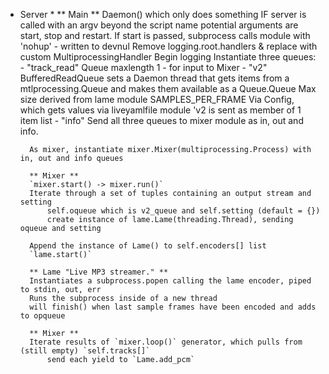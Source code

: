 * Server *
    ** Main **
        Daemon() which only does something IF server is called with an argv beyond the script name
                potential arguments are start, stop and restart. 
                If start is passed, subprocess calls module with 'nohup' - written to devnul
        Remove logging.root.handlers & replace with custom MultiprocessingHandler
        Begin logging
        Instantiate three queues:
            - "track_read" Queue maxlength 1 - for input to Mixer
            - "v2" BufferedReadQueue sets a Daemon thread that gets items from a mtlprocessing.Queue
                    and makes them available as a Queue.Queue
                    Max size derived from lame module SAMPLES_PER_FRAME
                    Via Config, which gets values via liveyamlfile module
                    'v2 is sent as member of 1 item list
            - "info" 
        Send all three queues to mixer module as in, out and info.
        
        As mixer, instantiate mixer.Mixer(multiprocessing.Process) with in, out and info queues
        
        ** Mixer **
        `mixer.start() -> mixer.run()`
        Iterate through a set of tuples containing an output stream and setting 
            self.oqueue which is v2_queue and self.setting (default = {})
            create instance of lame.Lame(threading.Thread), sending oqueue and setting
        
        Append the instance of Lame() to self.encoders[] list
        `lame.start()`
        
        ** Lame "Live MP3 streamer." **
        Instantiates a subprocess.popen calling the lame encoder, piped to stdin, out, err
        Runs the subprocess inside of a new thread
        will finish() when last sample frames have been encoded and adds to opqueue
        
        ** Mixer **
        Iterate results of `mixer.loop()` generator, which pulls from (still empty) `self.tracks[]`
            send each yield to `Lame.add_pcm`
        
        